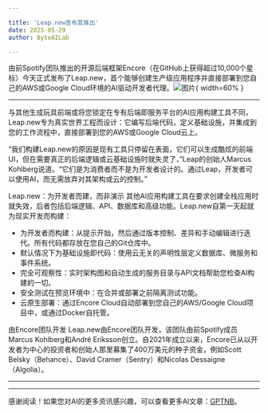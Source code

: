 ```yaml
---

title: 'Leap.new宣布其推出'
date: 2025-05-29
author: ByteAILab

---
```


由前Spotify团队推出的开源后端框架Encore（在GitHub上获得超过10,000个星标）今天正式发布了Leap.new，首个能够创建生产级应用程序并直接部署到您自己的AWS或Google Cloud环境的AI驱动开发者代理。![图片](https://ai-techpark.com/wp-content/uploads/Leap.jpg){ width=60% }

---

与其他生成玩具前端或将您锁定在专有后端即服务平台的AI应用构建工具不同，Leap.new专为真实世界工程而设计：它编写后端代码，定义基础设施，并集成到您的工作流程中，直接部署到您的AWS或Google Cloud云上。

“我们构建Leap.new的原因是现有工具只停留在表面，它们可以生成酷炫的前端UI，但在需要真正的后端逻辑或云基础设施时就失灵了，”Leap的创始人Marcus Kohlberg说道。“它们是为消费者而不是为开发者设计的。通过Leap，开发者可以使用AI，而无需放弃对其架构或云的控制。”

Leap.new：为开发者而建，而非演示
其他AI应用构建工具在要求创建全栈应用时就失效，后者包括后端逻辑、API、数据库和高级功能。Leap.new自第一天起就为现实开发而构建：

- 为开发者而构建：从提示开始，然后通过版本控制、差异和手动编辑进行迭代。所有代码都存放在您自己的Git仓库中。
- 默认情况下为基础设施即代码：使用云无关的声明性层定义数据库、微服务和事件系统。
- 完全可观察性：实时架构图和自动生成的服务目录与API文档帮助您检查AI构建的一切。
- 安全测试在预览环境中：在合并或部署之前隔离测试功能。
- 云原生部署：通过Encore Cloud自动部署到您自己的AWS/Google Cloud项目中，或通过Docker自托管。

由Encore团队开发
Leap.new由Encore团队开发，该团队由前Spotify成员Marcus Kohlberg和André Eriksson创立。自2021年成立以来，Encore已从以开发者为中心的投资者和创始人那里募集了400万美元的种子资金，例如Scott Belsky（Behance）、David Cramer（Sentry）和Nicolas Dessaigne（Algolia）。

---
---
感谢阅读！如果您对AI的更多资讯感兴趣，可以查看更多AI文章：[GPTNB](https://gptnb.com)。